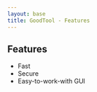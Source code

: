 ```yaml
---
layout: base
title: GoodTool - Features
---
```


## Features

* Fast
* Secure
* Easy-to-work-with GUI
